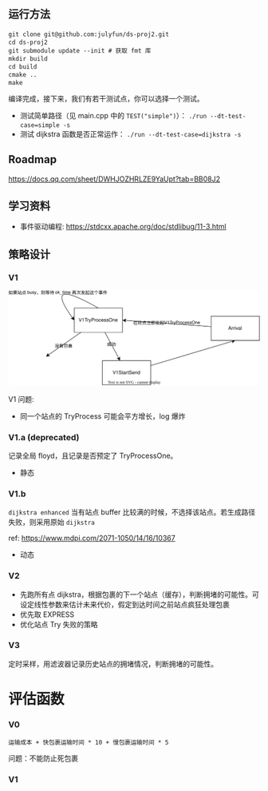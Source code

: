 ## 运行方法

```
git clone git@github.com:julyfun/ds-proj2.git
cd ds-proj2
git submodule update --init # 获取 fmt 库
mkdir build
cd build
cmake ..
make
```

编译完成，接下来，我们有若干测试点，你可以选择一个测试。

- 测试简单路径（见 main.cpp 中的 `TEST("simple")`）： `./run --dt-test-case=simple -s`
- 测试 dijkstra 函数是否正常运作： `./run --dt-test-case=dijkstra -s`

## Roadmap

https://docs.qq.com/sheet/DWHJOZHRLZE9YaUpt?tab=BB08J2

## 学习资料

- 事件驱动编程: https://stdcxx.apache.org/doc/stdlibug/11-3.html

## 策略设计

### V1

![](doc/img/v1.svg)

V1 问题:

- 同一个站点的 TryProcess 可能会平方增长，log 爆炸

### V1.a (deprecated)

记录全局 floyd，且记录是否预定了 TryProcessOne。

- 静态

### V1.b

`dijkstra enhanced` 当有站点 buffer 比较满的时候，不选择该站点。若生成路径失败，则采用原始 `dijkstra`

ref: https://www.mdpi.com/2071-1050/14/16/10367

- 动态

### V2

- 先跑所有点 dijkstra，根据包裹的下一个站点（缓存），判断拥堵的可能性。可设定线性参数来估计未来代价，假定到达时间之前站点疯狂处理包裹
- 优先取 EXPRESS
- 优化站点 Try 失败的策略

### V3

定时采样，用滤波器记录历史站点的拥堵情况，判断拥堵的可能性。

# 评估函数

### V0

```
运输成本 + 快包裹运输时间 * 10 + 慢包裹运输时间 * 5
```

问题：不能防止死包裹

### V1

